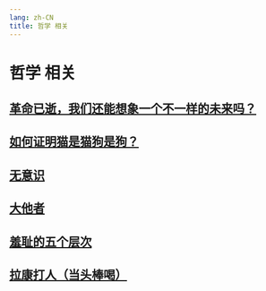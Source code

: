 ```yaml
---
lang: zh-CN
title: 哲学 相关
---
```

# 哲学 相关

## [革命已逝，我们还能想象一个不一样的未来吗？](../philosophy/革命已逝我们还能想象一个不一样的未来吗.md)
## [如何证明猫是猫狗是狗？](../philosophy/如何证明猫是猫狗是狗.md)
## [无意识](../philosophy/无意识.md)
## [大他者](../philosophy/大他者.md)
## [羞耻的五个层次](../philosophy/羞耻的五个层次.md)
## [拉康打人（当头棒喝）](../philosophy/拉康打人.md)